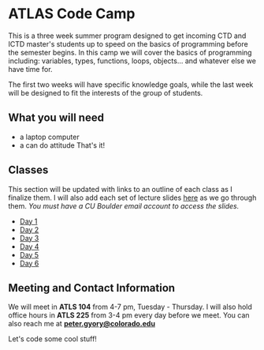 # ATLAS Code Camp
This is a three week summer program designed to get incoming CTD and ICTD master's students up to speed on the basics of programming before the semester begins. In this camp we will cover the basics of programming including: variables, types, functions, loops, objects... and whatever else we have time for.

The first two weeks will have specific knowledge goals, while the last week will be designed to fit the interests of the group of students.

## What you will need
- a laptop computer
- a can do attitude
That's it!

## Classes
This section will be updated with links to an outline of each class as I finalize them. I will also add each set of lecture slides [here](https://drive.google.com/drive/folders/1wGQJuUNkABrol8sglzwxxfkUlXbFwmMQ?usp=sharing) as we go through them. *You must have a CU Boulder email account to access the slides.*

- [Day 1](./Classes/Day1.md)
- [Day 2](./Classes/Day2.md)
- [Day 3](./Classes/Day3.md)
- [Day 4](./Classes/Day4.md)
- [Day 5](./Classes/Day5.md)
- [Day 6](./Classes/Day6.md)

## Meeting and Contact Information
We will meet in **ATLS 104** from 4-7 pm, Tuesday - Thursday. I will also hold office hours in **ATLS 225** from 3-4 pm every day before we meet. You can also reach me at **peter.gyory@colorado.edu**

Let's code some cool stuff!